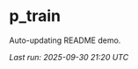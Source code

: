 # p_train

Auto-updating README demo.

<!--START_SECTION:status-->
_Last run: 2025-09-30 21:20 UTC_
<!--END_SECTION:status-->



































































































































































































































































































































































































































































































































































































































































































































































































































































































